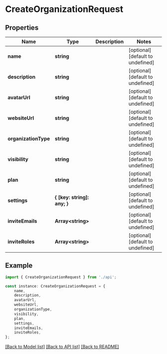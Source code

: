 # CreateOrganizationRequest


## Properties

Name | Type | Description | Notes
------------ | ------------- | ------------- | -------------
**name** | **string** |  | [optional] [default to undefined]
**description** | **string** |  | [optional] [default to undefined]
**avatarUrl** | **string** |  | [optional] [default to undefined]
**websiteUrl** | **string** |  | [optional] [default to undefined]
**organizationType** | **string** |  | [optional] [default to undefined]
**visibility** | **string** |  | [optional] [default to undefined]
**plan** | **string** |  | [optional] [default to undefined]
**settings** | **{ [key: string]: any; }** |  | [optional] [default to undefined]
**inviteEmails** | **Array&lt;string&gt;** |  | [optional] [default to undefined]
**inviteRoles** | **Array&lt;string&gt;** |  | [optional] [default to undefined]

## Example

```typescript
import { CreateOrganizationRequest } from './api';

const instance: CreateOrganizationRequest = {
    name,
    description,
    avatarUrl,
    websiteUrl,
    organizationType,
    visibility,
    plan,
    settings,
    inviteEmails,
    inviteRoles,
};
```

[[Back to Model list]](../README.md#documentation-for-models) [[Back to API list]](../README.md#documentation-for-api-endpoints) [[Back to README]](../README.md)
